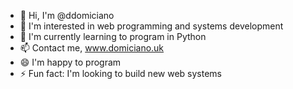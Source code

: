- 👋 Hi, I'm @ddomiciano
- 👀 I'm interested in web programming and systems development
- 🌱 I'm currently learning to program in Python
- 📫 Contact me, www.domiciano.uk
- 😄 I'm happy to program
- ⚡ Fun fact: I'm looking to build new web systems

<!---
ddomiciano/ddomiciano is a ✨ special ✨ repository because its `README.md` (this file) appears on its GitHub profile.
You can click the View link to take a look at its changes.
--->
